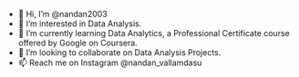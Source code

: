 - 👋 Hi, I’m @nandan2003
- 👀 I’m interested in Data Analysis.
- 🌱 I’m currently learning Data Analytics, a Professional Certificate course offered by Google on Coursera.
- 💞️ I’m looking to collaborate on Data Analysis Projects.
- 📫 Reach me on Instagram @nandan_vallamdasu

<!---
nandan2003/nandan2003 is a ✨ special ✨ repository because its `README.md` (this file) appears on your GitHub profile.
You can click the Preview link to take a look at your changes.
--->
